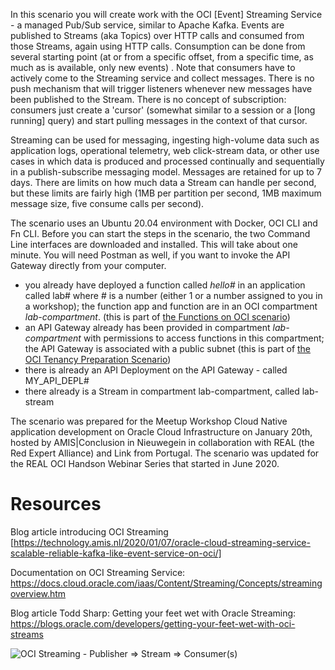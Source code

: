 In this scenario you will create work with the OCI [Event] Streaming Service - a managed Pub/Sub service, similar to Apache Kafka. Events are published to Streams (aka Topics) over HTTP calls and consumed from those Streams, again using HTTP calls. Consumption can be done from several starting point (at or from a specific offset, from a specific time, as much as is available, only new events) . Note that consumers have to actively come to the Streaming service and collect messages. There is no push mechanism that will trigger listeners whenever new messages have been published to the Stream. There is no concept of subscription: consumers just create a 'cursor' (somewhat similar to a session or a [long running] query) and start pulling messages in the context of that cursor.  

Streaming can be used for messaging, ingesting high-volume data such as application logs, operational telemetry, web click-stream data, or other use cases in which data is produced and processed continually and sequentially in a publish-subscribe messaging model.  Messages are retained for up to 7 days. There are limits on how much data a Stream can handle per second, but these limits are fairly high (1MB per partition per second, 1MB maximum message size, five consume calls per second).

The scenario uses an Ubuntu 20.04 environment with Docker, OCI CLI and Fn CLI. Before you can start the steps in the scenario, the two Command Line interfaces are downloaded and installed. This will take about one minute. You will need Postman as well, if you want to invoke the API Gateway directly from your computer.

* you already have deployed a function called *hello#* in an application called lab# where # is a number (either 1 or a number assigned to you in a workshop); the function app and function are in an OCI compartment *lab-compartment*. (this is part of [the Functions on OCI scenario](https://katacoda.com/redexpertalliance/courses/oci-course/functions-on-oci))
* an API Gateway already has been provided in compartment *lab-compartment* with permissions to access functions in this compartment; the API Gateway is associated with a public subnet (this is part of [the OCI Tenancy Preparation Scenario](https://katacoda.com/redexpertalliance/courses/oci-course/oci-lab-preparation-cloud-trial))
* there is already an API Deployment on the API Gateway - called MY_API_DEPL#
* there already is a Stream in compartment lab-compartment, called lab-stream 

The scenario was prepared for the Meetup Workshop Cloud Native application development on Oracle Cloud Infrastructure on January 20th, hosted by AMIS|Conclusion in Nieuwegein in collaboration with REAL (the Red Expert Alliance) and Link from Portugal. The scenario was updated for the REAL OCI Handson Webinar Series that started in June 2020.

# Resources

Blog article introducing OCI Streaming [https://technology.amis.nl/2020/01/07/oracle-cloud-streaming-service-scalable-reliable-kafka-like-event-service-on-oci/]

Documentation on OCI Streaming Service: https://docs.cloud.oracle.com/iaas/Content/Streaming/Concepts/streamingoverview.htm

Blog article Todd Sharp: Getting your feet wet with Oracle Streaming: https://blogs.oracle.com/developers/getting-your-feet-wet-with-oci-streams

![OCI Streaming - Publisher => Stream => Consumer(s)](/lucasjellema/scenarios/oci-streaming/assets/oci-streaming.jpg)
